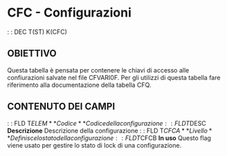 # CFC - Configurazioni
 :  : DEC T(ST) K(CFC)
## OBIETTIVO
Questa tabella è pensata per contenere le chiavi di accesso alle confiurazioni salvate nel file CFVARI0F.
Per gli utilizzi di questa tabella fare riferimento alla documentazione della tabella CFQ.
## CONTENUTO DEI CAMPI
 :  : FLD T$ELEM **Codice**
Codice della configurazione
 :  : FLD T$DESC **Descrizione**
Descrizione della configurazione
 :  : FLD T$CFCA **Livello**
Definisce lo stato della configurazione
 :  : FLD T$CFCB **In uso**
Questo flag viene usato per gestire lo stato di lock di una configurazione.
